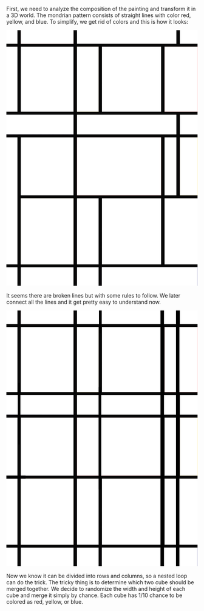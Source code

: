 First, we need to analyze the composition of the painting and transform it in a 3D world. The mondrian pattern consists of straight lines with color red, yellow, and blue. To simplify, we get rid of colors and this is how it looks:

![Without color](/project_images/mondrian_step1.jpg "Without color")

It seems there are broken lines but with some rules to follow. We later connect all the lines and it get pretty easy to understand now.

![Connect lines](/project_images/mondrian_step2.jpg "Connect lines")

Now we know it can be divided into rows and columns, so a nested loop can do the trick. The tricky thing is to determine which two cube should be merged together. We decide to randomize the width and height of each cube and merge it simply by chance. Each cube has 1/10 chance to be colored as red, yellow, or blue. 
